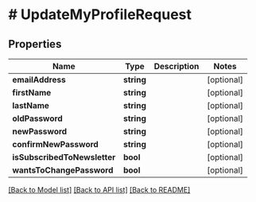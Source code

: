 # # UpdateMyProfileRequest

## Properties

Name | Type | Description | Notes
------------ | ------------- | ------------- | -------------
**emailAddress** | **string** |  | [optional]
**firstName** | **string** |  | [optional]
**lastName** | **string** |  | [optional]
**oldPassword** | **string** |  | [optional]
**newPassword** | **string** |  | [optional]
**confirmNewPassword** | **string** |  | [optional]
**isSubscribedToNewsletter** | **bool** |  | [optional]
**wantsToChangePassword** | **bool** |  | [optional]

[[Back to Model list]](../../README.md#models) [[Back to API list]](../../README.md#endpoints) [[Back to README]](../../README.md)

